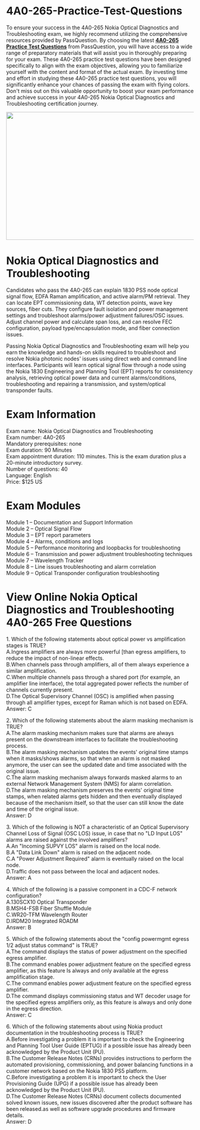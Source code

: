 # 4A0-265-Practice-Test-Questions
<p>To ensure your success in the 4A0-265 Nokia Optical Diagnostics and Troubleshooting exam, we highly recommend utilizing the comprehensive resources provided by PassQuestion. By choosing the latest <strong><a href="https://www.passquestion.com/4a0-265.html">4A0-265 Practice Test Questions</a></strong> from PassQuestion, you will have access to a wide range of preparatory materials that will assist you in thoroughly preparing for your exam. These 4A0-265 practice test questions have been designed specifically to align with the exam objectives, allowing you to familiarize yourself with the content and format of the actual exam. By investing time and effort in studying these 4A0-265 practice test questions, you will significantly enhance your chances of passing the exam with flying colors. Don&#39;t miss out on this valuable opportunity to boost your exam performance and achieve success in your 4A0-265 Nokia Optical Diagnostics and Troubleshooting certification journey.</p>

<p><img alt="" src="https://www.passquestion.com/uploads/pqcom/images/20231016/35605b37af0a546b213ad7e26a7493e2.png" style="height:343px; width:618px" /></p>

<h1>Nokia Optical Diagnostics and Troubleshooting</h1>

<p>Candidates who pass the 4A0-265 can explain 1830 PSS node optical signal flow, EDFA Raman amplification, and active alarm/PM retrieval. They can locate EPT commissioning data, WT detection points, wave key sources, fiber cuts. They configure fault isolation and power management settings and troubleshoot alarms/power adjustment failures/OSC issues. Adjust channel power and calculate span loss, and can resolve FEC configuration, payload type/encapsulation mode, and fiber connection issues.</p>

<p>Passing Nokia Optical Diagnostics and Troubleshooting exam will help you earn the knowledge and hands-on skills required to troubleshoot and resolve Nokia photonic nodes&#39; issues using direct web and command line interfaces. Participants will learn optical signal flow through a node using the Nokia 1830 Engineering and Planning Tool (EPT) reports for consistency analysis, retrieving optical power data and current alarms/conditions, troubleshooting and repairing a transmission, and system/optical transponder faults.</p>

<h1>Exam Information</h1>

<p>Exam name: Nokia Optical Diagnostics and Troubleshooting<br />
Exam number: 4A0-265<br />
Mandatory prerequisites: none<br />
Exam duration: 90 Minutes<br />
Exam appointment duration: 110 minutes. This is the exam duration plus a 20-minute introductory survey.<br />
Number of questions: 40<br />
Language: English<br />
Price: $125 US</p>

<h1>Exam Modules</h1>

<p>Module 1 &ndash; Documentation and Support Information<br />
Module 2 &ndash; Optical Signal Flow<br />
Module 3 &ndash; EPT report parameters<br />
Module 4 &ndash; Alarms, conditions and logs<br />
Module 5 &ndash; Performance monitoring and loopbacks for troubleshooting<br />
Module 6 &ndash; Transmission and power adjustment troubleshooting techniques<br />
Module 7 &ndash; Wavelength Tracker<br />
Module 8 &ndash; Line issues troubleshooting and alarm correlation<br />
Module 9 &ndash; Optical Transponder configuration troubleshooting</p>

<h1>View Online Nokia Optical Diagnostics and Troubleshooting 4A0-265 Free Questions</h1>

<p>1. Which of the following statements about optical power vs amplification stages is TRUE?<br />
A.Ingress amplifiers are always more powerful [than egress amplifiers, to reduce the impact of non-linear effects.<br />
B.When channels pass through amplifiers, all of them always experience a similar amplification.<br />
C.When multiple channels pass through a shared port (for example, an amplifier line interface), the total aggregated power reflects the number of channels currently present.<br />
D.The Optical Supervisory Channel (OSC) is amplified when passing through all amplifier types, except for Raman which is not based on EDFA.<br />
Answer: C</p>

<p>2. Which of the following statements about the alarm masking mechanism is TRUE?<br />
A.The alarm masking mechanism makes sure that alarms are always present on the downstream interfaces to facilitate the troubleshooting process.<br />
B.The alarm masking mechanism updates the events&#39; original time stamps when it masks/shows alarms, so that when an alarm is not masked anymore, the user can see the updated date and time associated with the original issue.<br />
C.The alarm masking mechanism always forwards masked alarms to an external Network Management System (NMS) for alarm correlation.<br />
D.The alarm masking mechanism preserves the events&#39; original time stamps, when related alarms gets hidden and then eventually displayed because of the mechanism itself, so that the user can still know the date and time of the original issue.<br />
Answer: D</p>

<p>3. Which of the following is NOT a characteristic of an Optical Supervisory Channel Loss of Signal (OSC LOS) issue, in case that no &quot;LD Input LOS&quot; alarms are raised against the involved amplifiers?<br />
A.An &quot;Incoming SUPVY LOS&quot; alarm is raised on the local node.<br />
B.A &quot;Data Link Down&quot; alarm is raised on the adjacent node.<br />
C.A &quot;Power Adjustment Required&quot; alarm is eventually raised on the local node.<br />
D.Traffic does not pass between the local and adjacent nodes.<br />
Answer: A</p>

<p>4. Which of the following is a passive component in a CDC-F network configuration?<br />
A.130SCX10 Optical Transponder<br />
B.MSH4-FSB Fiber Shuffle Module<br />
C.WR20-TFM Wavelength Router<br />
D.IRDM20 Integrated ROADM<br />
Answer: B</p>

<p>5. Which of the following statements about the &quot;config powermgmt egress 1/2 adjust status command&quot; is TRUE?<br />
A.The command displays the status of power adjustment on the specified egress amplifier.<br />
B.The command enables power adjustment feature on the specified egress amplifier, as this feature Is always and only available at the egress amplification stage.<br />
C.The command enables power adjustment feature on the specified egress amplifier.<br />
D.The command displays commissioning status and WT decoder usage for the specified egress amplifiers only, as this feature is always and only done in the egress direction.<br />
Answer: C</p>

<p>6. Which of the following statements about using Nokia product documentation in the troubleshooting process is TRUE?<br />
A.Before investigating a problem it is important to check the Engineering and Planning Tool User Guide (EPTUG) if a possible issue has already been acknowledged by the Product Unit (PU).<br />
B.The Customer Release Notes (CRNs) provides instructions to perform the automated provisioning, commissioning, and power balancing functions in a customer network based on the Nokia 1830 PS5 platform.<br />
C.Before investigating a problem it is important to check the User Provisioning Guide (UPG) if a possible issue has already been acknowledged by the Product Unit (PU).<br />
D.The Customer Release Notes (CRNs) document collects documented solved known issues, new issues discovered after the product software has been released.as well as software upgrade procedures and firmware details.<br />
Answer: D</p>
